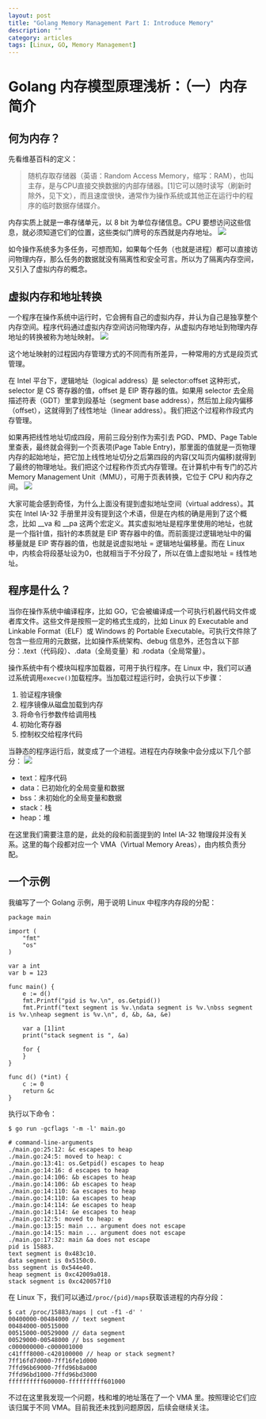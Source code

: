 ```yaml
---
layout: post
title: "Golang Memory Management Part I: Introduce Memory"
description: ""
category: articles
tags: [Linux, GO, Memory Management]
---
```


# Golang 内存模型原理浅析：（一）内存简介
## 何为内存？
先看维基百科的定义：
> 随机存取存储器（英语：Random Access Memory，缩写：RAM），也叫主存，是与CPU直接交换数据的内部存储器。[1]它可以随时读写（刷新时除外，见下文），而且速度很快，通常作为操作系统或其他正在运行中的程序的临时数据存储媒介。

内存实质上就是一串存储单元，以 8 bit 为单位存储信息。CPU 要想访问这些信息，就必须知道它们的位置，这些类似门牌号的东西就是内存地址。
![](/images/15348326726886/15348344928477.jpg)    

如今操作系统多为多任务，可想而知，如果每个任务（也就是进程）都可以直接访问物理内存，那么任务的数据就没有隔离性和安全可言。所以为了隔离内存空间，又引入了虚拟内存的概念。

## 虚拟内存和地址转换
一个程序在操作系统中运行时，它会拥有自己的虚拟内存，并认为自己是独享整个内存空间。程序代码通过虚拟内存空间访问物理内存，从虚拟内存地址到物理内存地址的转换被称为地址映射。
![](/images/15348326726886/15348351968396.jpg)

这个地址映射的过程因内存管理方式的不同而有所差异，一种常用的方式是段页式管理。

在 Intel 平台下，逻辑地址（logical address）是 selector:offset 这种形式，selector 是 CS 寄存器的值，offset 是 EIP 寄存器的值。如果用 selector 去全局描述符表（GDT）里拿到段基址（segment base address），然后加上段内偏移（offset），这就得到了线性地址（linear address）。我们把这个过程称作段式内存管理。

如果再把线性地址切成四段，用前三段分别作为索引去 PGD、PMD、Page Table 里查表，最终就会得到一个页表项(Page Table Entry)，那里面的值就是一页物理内存的起始地址，把它加上线性地址切分之后第四段的内容(又叫页内偏移)就得到了最终的物理地址。我们把这个过程称作页式内存管理。在计算机中有专门的芯片 Memory Management Unit（MMU），可用于页表转换，它位于 CPU 和内存之间。
![](/images/15348326726886/15348451415807.jpg)

大家可能会感到奇怪，为什么上面没有提到虚拟地址空间（virtual address）。其实在 Intel IA-32 手册里并没有提到这个术语，但是在内核的确是用到了这个概念，比如 __va 和 __pa 这两个宏定义。其实虚拟地址是程序里使用的地址，也就是一个指针值，指针的本质就是 EIP 寄存器中的值。而前面提过逻辑地址中的偏移量就是 EIP 寄存器的值，也就是说虚拟地址 = 逻辑地址偏移量。而在 Linux 中，内核会将段基址设为0，也就相当于不分段了，所以在值上虚拟地址 = 线性地址。
## 程序是什么？
当你在操作系统中编译程序，比如 GO，它会被编译成一个可执行机器代码文件或者库文件。这些文件是按照一定的格式生成的，比如 Linux 的 Executable and Linkable Format（ELF）或 Windows 的 Portable Executable。可执行文件除了包含一些应用的元数据，比如操作系统架构、debug 信息外，还包含以下部分：.text（代码段）、.data（全局变量）和 .rodata（全局常量）。

操作系统中有个模块叫程序加载器，可用于执行程序。在 Linux 中，我们可以通过系统调用`execve()`加载程序。当加载过程运行时，会执行以下步骤：

1. 验证程序镜像
2. 程序镜像从磁盘加载到内存
3. 将命令行参数传给调用栈
4. 初始化寄存器
5. 控制权交给程序代码

当静态的程序运行后，就变成了一个进程。进程在内存映象中会分成以下几个部分：
![](/images/15348326726886/15348655066835.jpg)

* text：程序代码
* data：已初始化的全局变量和数据
* bss：未初始化的全局变量和数据
* stack：栈
* heap：堆

在这里我们需要注意的是，此处的段和前面提到的 Intel IA-32 物理段并没有关系。这里的每个段都对应一个 VMA（Virtual Memory Areas），由内核负责分配。

## 一个示例
我编写了一个 Golang 示例，用于说明 Linux 中程序内存段的分配：

```
package main

import (
    "fmt"
    "os"
)

var a int
var b = 123

func main() {
    e := d()
    fmt.Printf("pid is %v.\n", os.Getpid())
    fmt.Printf("text segment is %v.\ndata segment is %v.\nbss segment is %v.\nheap segment is %v.\n", d, &b, &a, &e)

    var a [1]int
    print("stack segment is ", &a)

    for {
    }
}

func d() (*int) {
    c := 0
    return &c
}
```

执行以下命令：

```
$ go run -gcflags '-m -l' main.go

# command-line-arguments
./main.go:25:12: &c escapes to heap
./main.go:24:5: moved to heap: c
./main.go:13:41: os.Getpid() escapes to heap
./main.go:14:16: d escapes to heap
./main.go:14:106: &b escapes to heap
./main.go:14:106: &b escapes to heap
./main.go:14:110: &a escapes to heap
./main.go:14:110: &a escapes to heap
./main.go:14:114: &e escapes to heap
./main.go:14:114: &e escapes to heap
./main.go:12:5: moved to heap: e
./main.go:13:15: main ... argument does not escape
./main.go:14:15: main ... argument does not escape
./main.go:17:32: main &a does not escape
pid is 15883.
text segment is 0x483c10.
data segment is 0x5150c0.
bss segment is 0x544e40.
heap segment is 0xc42009a018.
stack segment is 0xc420057f10

```

在 Linux 下，我们可以通过`/proc/{pid}/maps`获取该进程的内存分段：

```
$ cat /proc/15883/maps | cut -f1 -d' '
00400000-00484000 // text segment
00484000-00515000
00515000-00529000 // data segment
00529000-00548000 // bss segement
c000000000-c000001000
c41fff8000-c420100000 // heap or stack segment?
7ff16fd7d000-7ff16fe1d000
7ffd96b69000-7ffd96b8a000
7ffd96bd1000-7ffd96bd3000
ffffffffff600000-ffffffffff601000
```

不过在这里我发现一个问题，栈和堆的地址落在了一个 VMA 里。按照理论它们应该归属于不同 VMA。目前我还未找到问题原因，后续会继续关注。



